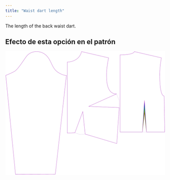 ```yaml
---
title: "Waist dart length"
---
```


The length of the back waist dart.

## Efecto de esta opción en el patrón

![This image shows the effect of this option by superimposing several variants that have a different value for this option](breanna_waistdartlength_sample.svg "Effect of this option on the pattern")
